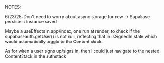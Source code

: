 NOTES:

6/23/25: Don't need to worry about async storage for now -> Supabase persistent instance saved

Maybe a useEffects in app/index, one run at render, to check if the supabaseauth.getUser() is not null, reflecting that in isSignedIn state which would automatically toggle to the Content
stack.

As for when a user signs up/signs in, then I could just navigate to the nested ContentStack in the authstack

